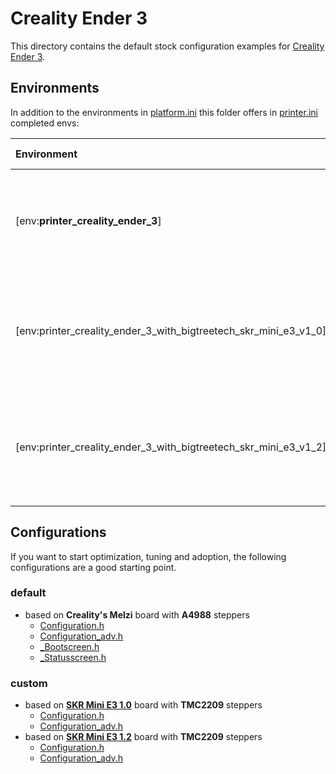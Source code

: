 # Creality Ender 3

This directory contains the default stock configuration examples for [Creality](../Creality) [Ender 3](../Creality/Ender-3).
## Environments
In addition to the environments in [platform.ini](../../../../platformio.ini) this folder offers in [printer.ini](../Creality/Ender-3/printer.ini) completed envs:

  | Environment | Board<br/>Config |
  | :-- | --: |
  | [env:__printer_creality_ender_3__] | Creality Melzi default stock board<br />with onboard A4988 steppers |
  | [env:printer_creality_ender_3_with_bigtreetech_skr_mini_e3_v1_0] | Bigtreetech Skr Mini E3 1.0 replacement board<br />with onboard TMC2209 steppers |
  | [env:printer_creality_ender_3_with_bigtreetech_skr_mini_e3_v1_2] | Bigtreetech Skr Mini E3 1.2 replacement board<br />with onboard TMC2209 steppers |

## Configurations
If you want to start optimization, tuning and adoption, the following configurations are a good starting point.
### default
- based on __Creality's Melzi__ board with __A4988__ steppers
  - [Configuration.h](../Creality/Ender-3/Configuration.h)
  - [Configuration_adv.h](../Creality/Ender-3/Configuration_adv.h)
  - [_Bootscreen.h](../Creality/Ender-3/_Bootscreen.h)
  - [_Statusscreen.h](../Creality/Ender-3/_Statusscreen.h)
  
### custom
- based on __[SKR Mini E3 1.0](../BigTreeTech/SKR%20Mini%20E3%201.0)__ board with __TMC2209__ steppers
  - [Configuration.h](../BigTreeTech/SKR%20Mini%20E3%201.0/Configuration.h)
  - [Configuration_adv.h](../BigTreeTech/SKR%20Mini%20E3%201.0/Configuration_adv.h)
- based on __[SKR Mini E3 1.2](../BigTreeTech/SKR%20Mini%20E3%201.2)__ board with __TMC2209__ steppers
  - [Configuration.h](../BigTreeTech/SKR%20Mini%20E3%201.2/Configuration.h)
  - [Configuration_adv.h](../BigTreeTech/SKR%20Mini%20E3%201.2/Configuration_adv.h)
 
